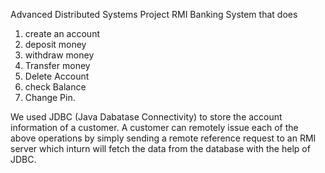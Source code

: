 Advanced Distributed Systems Project
RMI Banking System that does
1. create an account
2. deposit money
3. withdraw money
4. Transfer money
5. Delete Account
6. check Balance
7. Change Pin.

We used JDBC (Java Dabatase Connectivity) to store the account information of a customer. A customer can remotely issue each of the above operations by simply sending a remote reference request to an RMI server which inturn will fetch the data from the database with the help of JDBC.

